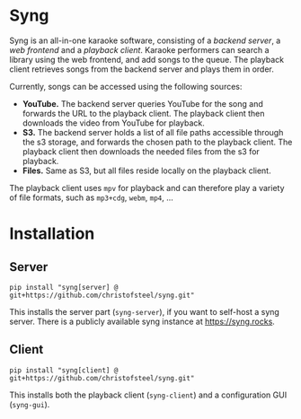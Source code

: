 # Syng

Syng is an all-in-one karaoke software, consisting of a *backend server*, a *web frontend* and a *playback client*.
Karaoke performers can search a library using the web frontend, and add songs to the queue.
The playback client retrieves songs from the backend server and plays them in order.

Currently, songs can be accessed using the following sources:

  - **YouTube.** The backend server queries YouTube for the song and forwards the URL to the playback client. The playback client then downloads the video from YouTube for playback.
  - **S3.** The backend server holds a list of all file paths accessible through the s3 storage, and forwards the chosen path to the playback client. The playback client then downloads the needed files from the s3 for playback.
  - **Files.** Same as S3, but all files reside locally on the playback client.

The playback client uses `mpv` for playback and can therefore play a variety of file formats, such as `mp3+cdg`, `webm`, `mp4`, ...

# Installation

## Server

    pip install "syng[server] @ git+https://github.com/christofsteel/syng.git"

This installs the server part (`syng-server`), if you want to self-host a syng server. There is a publicly available syng instance at https://syng.rocks.

## Client

    pip install "syng[client] @ git+https://github.com/christofsteel/syng.git"

This installs both the playback client (`syng-client`) and a configuration GUI (`syng-gui`).
